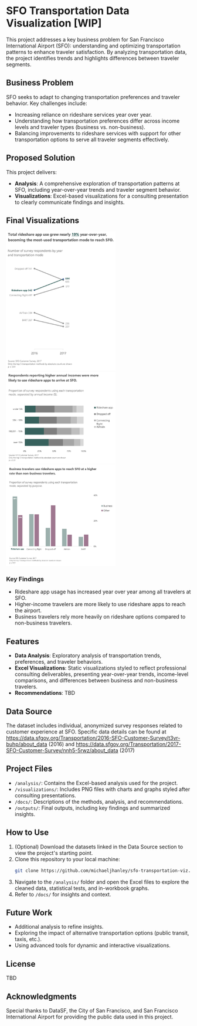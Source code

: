 # SFO Transportation Data Visualization [WIP]

This project addresses a key business problem for San Francisco International Airport (SFO): understanding and optimizing transportation patterns to enhance traveler satisfaction. By analyzing transportation data, the project identifies trends and highlights differences between traveler segments.

## Business Problem
SFO seeks to adapt to changing transportation preferences and traveler behavior. Key challenges include:
- Increasing reliance on rideshare services year over year.
- Understanding how transportation preferences differ across income levels and traveler types (business vs. non-business).
- Balancing improvements to rideshare services with support for other transportation options to serve all traveler segments effectively.

## Proposed Solution
This project delivers:
- **Analysis**: A comprehensive exploration of transportation patterns at SFO, including year-over-year trends and traveler segment behavior.
- **Visualizations**: Excel-based visualizations for a consulting presentation to clearly communicate findings and insights.

## Final Visualizations
<p float="left">
   <img src="reports/visualizations/slopegraph.png" width="298" alt="Graph 1" />
   <img src="reports/visualizations/stacked_horiz_bar_chart.png" width="298" alt="Graph 2" />
   <img src="reports/visualizations/clustered_vert_bar_chart.png" width="298" alt="Graph 3" />
</p>

### Key Findings
- Rideshare app usage has increased year over year among all travelers at SFO.
- Higher-income travelers are more likely to use rideshare apps to reach the airport.
- Business travelers rely more heavily on rideshare options compared to non-business travelers.

## Features
- **Data Analysis**: Exploratory analysis of transportation trends, preferences, and traveler behaviors.
- **Excel Visualizations**: Static visualizations styled to reflect professional consulting deliverables, presenting year-over-year trends, income-level comparisons, and differences between business and non-business travelers.
- **Recommendations**: TBD

## Data Source
The dataset includes individual, anonymized survey responses related to customer experience at SFO. Specific data details can be found at https://data.sfgov.org/Transportation/2016-SFO-Customer-Survey/t3vr-buhp/about_data (2016) and https://data.sfgov.org/Transportation/2017-SFO-Customer-Survey/nnh5-5rwz/about_data (2017)

## Project Files
- `/analysis/`: Contains the Excel-based analysis used for the project.
- `/visualizations/`: Includes PNG files with charts and graphs styled after consulting presentations.
- `/docs/`: Descriptions of the methods, analysis, and recommendations.
- `/outputs/`: Final outputs, including key findings and summarized insights.

## How to Use
1. (Optional) Download the datasets linked in the Data Source section to view the project's starting point.
2. Clone this repository to your local machine:
   ```bash
   git clone https://github.com/michaeljhanley/sfo-transportation-viz.git
   ```
3. Navigate to the `/analysis/` folder and open the Excel files to explore the cleaned data, statistical tests, and in-workbook graphs.
4. Refer to `/docs/` for insights and context.

## Future Work
- Additional analysis to refine insights.
- Exploring the impact of alternative transportation options (public transit, taxis, etc.).
- Using advanced tools for dynamic and interactive visualizations.

## License
TBD

## Acknowledgments
Special thanks to DataSF, the City of San Francisco, and San Francisco International Airport for providing the public data used in this project.
